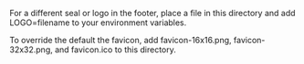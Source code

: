For a different seal or logo in the footer, place a file in this directory and add LOGO=filename to your environment variables.

To override the default the favicon, add favicon-16x16.png, favicon-32x32.png, and favicon.ico to this directory.
